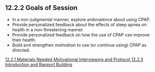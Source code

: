 ## 12.2.2 Goals of Session

* In a non-judgmental manner, explore ambivalence about using CPAP.
* Provide personalized feedback about the effects of sleep apnea on health in a non-threatening manner.
* Provide personalized feedback on how the use of CPAP can improve their health.
* Build and strengthen motivation to use (or continue using) CPAP as directed.


<div class="center">
<div class="btn-group">
  <a href=":pages_path:/manuals/motivational-interviewing/12-02-01-materials-needed.md" class="btn btn-default">
    <span class="glyphicon glyphicon-chevron-left"></span>
    12.2.1 Materials Needed
  </a>

  <a href=":pages_path:/manuals/motivational-interviewing" class="btn btn-default">
    <span class="glyphicon glyphicon-chevron-up"></span>
    Motivational Interviewing and Protocol
  </a>

  <a href=":pages_path:/motivational-interviewing/12-02-03-introduction-rapport-building.md" class="btn btn-success">
    <span class="glyphicon glyphicon-chevron-right"></span>
    12.2.3 Introduction and Rapport Building
  </a>
</div>
</div>

